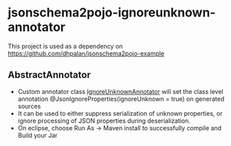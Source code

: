 # jsonschema2pojo-ignoreunknown-annotator
This project is used as a dependency on https://github.com/dhpalan/jsonschema2pojo-example

## AbstractAnnotator
- Custom annotator class [IgnoreUnknownAnnotator](src/main/java/org/jsonschema2pojo/custom/IgnoreUnknownAnnotator.java) will set the class level annotation @JsonIgnoreProperties(ignoreUnknown = true) on generated sources
- It can be used to either suppress serialization of unknown properties, or ignore processing of JSON properties during deserialization.
- On eclipse, choose Run As -> Maven install to successfully compile and Build your Jar
